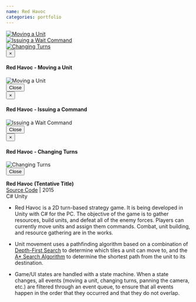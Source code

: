 ```yaml
---
name: Red Havoc
categories: portfolio
---
```



<div class="row">
  <div class="col-xs-6 col-md-3">
    <a href="#" class="thumbnail" data-toggle="modal" data-target="#red_havoc_modal1">
      <img src="{{ site.url }}/assets/images/red_havoc_screenshot1.png" alt="Moving a Unit">
    </a>
  </div>
  <div class="col-xs-6 col-md-3">
    <a href="#" class="thumbnail" data-toggle="modal" data-target="#red_havoc_modal2">
      <img src="{{ site.url }}/assets/images/red_havoc_screenshot2.png" alt="Issuing a Wait Command">
    </a>
  </div>
  <div class="col-xs-6 col-md-3">
    <a href="#" class="thumbnail" data-toggle="modal" data-target="#red_havoc_modal3">
      <img src="{{ site.url }}/assets/images/red_havoc_screenshot3.png" alt="Changing Turns">
    </a>
  </div>
</div>

<!-- Modal 1 -->
<div class="modal fade" id="red_havoc_modal1" tabindex="-1" role="dialog" aria-labelledby="myModalLabel">
  <div class="modal-dialog" role="document">
    <div class="modal-content">
      <div class="modal-header">
        <button type="button" class="close" data-dismiss="modal" aria-label="Close"><span aria-hidden="true">&times;</span></button>
        <h4 class="modal-title" id="myModalLabel">Red Havoc - Moving a Unit</h4>
      </div>
      <div class="modal-body">
        <img src="{{ site.url }}/assets/images/red_havoc_screenshot1.png" alt="Moving a Unit">
      </div>
      <div class="modal-footer">
        <button type="button" class="btn btn-default" data-dismiss="modal">Close</button>
      </div>
    </div>
  </div>
</div>

<!-- Modal 2 -->
<div class="modal fade" id="red_havoc_modal2" tabindex="-1" role="dialog" aria-labelledby="myModalLabel">
  <div class="modal-dialog" role="document">
    <div class="modal-content">
      <div class="modal-header">
        <button type="button" class="close" data-dismiss="modal" aria-label="Close"><span aria-hidden="true">&times;</span></button>
        <h4 class="modal-title" id="myModalLabel">Red Havoc - Issuing a Command</h4>
      </div>
      <div class="modal-body">
        <img src="{{ site.url }}/assets/images/red_havoc_screenshot2.png" alt="Issuing a Wait Command">
      </div>
      <div class="modal-footer">
        <button type="button" class="btn btn-default" data-dismiss="modal">Close</button>
      </div>
    </div>
  </div>
</div>

<!-- Modal 3 -->
<div class="modal fade" id="red_havoc_modal3" tabindex="-1" role="dialog" aria-labelledby="myModalLabel">
  <div class="modal-dialog" role="document">
    <div class="modal-content">
      <div class="modal-header">
        <button type="button" class="close" data-dismiss="modal" aria-label="Close"><span aria-hidden="true">&times;</span></button>
        <h4 class="modal-title" id="myModalLabel">Red Havoc - Changing Turns</h4>
      </div>
      <div class="modal-body">
        <img src="{{ site.url }}/assets/images/red_havoc_screenshot3.png" alt="Changing Turns">
      </div>
      <div class="modal-footer">
        <button type="button" class="btn btn-default" data-dismiss="modal">Close</button>
      </div>
    </div>
  </div>
</div>

**Red Havoc (Tentative Title)** <br />
[Source Code](https://github.com/MitchLindsay/red-havoc) | 2015<br />
<span class="label label-danger">C#</span>
<span class="label label-danger">Unity</span><br />

* Red Havoc is a 2D turn-based strategy game. It is being developed in Unity with C#
for the PC. The objective of the game is to gather resources, build units, and defeat
all of the enemy forces. Players can currently move units and assign them commands.
Combat, unit building, and resource gathering are in the works.

* Unit movement uses a pathfinding algorithm based on a combination of
[Depth-First Search](https://en.wikipedia.org/wiki/Depth-first_search) to determine which tiles
a unit can move to, and the [A* Search Algorithm](https://en.wikipedia.org/wiki/A*_search_algorithm)
to determine the shortest path from the unit to its destination.

* Game/UI states are handled with a state machine. When a state changes, all events
(moving a unit, changing turns, panning the camera, etc.) are filtered through
an event queue, to ensure that all events happen in the order that they occurred and that they do not
overlap.
